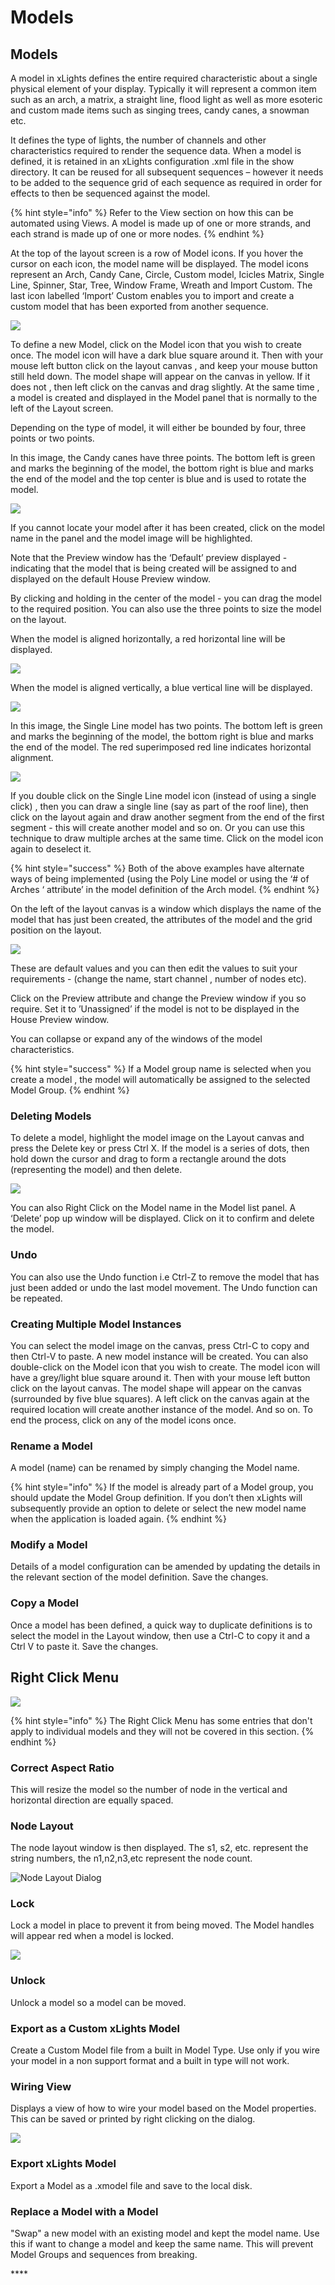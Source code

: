 # Models

## **Models**

A model in xLights defines the entire required characteristic about a single physical element of your display. Typically it will represent a common item such as an arch, a matrix, a straight line, flood light as well as more esoteric and custom made items such as singing trees, candy canes, a snowman etc.

It defines the type of lights, the number of channels and other characteristics required to render the sequence data.  When a model is defined, it is retained in an xLights configuration .xml file in the show directory. It can be reused for all subsequent sequences – however it needs to be added to the sequence grid of each sequence as required in order for effects to then be sequenced against the model.

{% hint style="info" %}
Refer to the View section on how this can be automated using Views.  A model is made up of one or more strands, and each strand is made up of one or more nodes.
{% endhint %}

At the top of the layout screen is a row of Model icons. If you hover the cursor on each icon, the model name will be displayed. The model icons represent an Arch, Candy Cane, Circle, Custom model, Icicles Matrix, Single Line, Spinner, Star, Tree, Window Frame, Wreath and Import Custom. The last icon labelled ‘Import’ Custom enables you to import and create a custom model that has been exported from another sequence.

![](../../../.gitbook/assets/image%20%28213%29.png)

To define a new Model, click on the Model icon that you wish to create once. The model icon will have a dark blue square around it. Then with your mouse left button click on the layout canvas , and keep your mouse button still held down. The model shape will appear on the canvas in yellow. If it does not , then left click on the canvas and drag slightly. At the same time , a model is created and displayed in the Model panel that is normally to the left of the Layout screen.

Depending on the type of model, it will either be bounded by four, three points or two points.

In this image, the Candy canes have three points. The bottom left is green and marks the beginning of the model, the bottom right is blue and marks the end of the model and the top center is blue and is used to rotate the model.

![](https://lh3.googleusercontent.com/o06l9Z-jiblMKk6FTb-AW8Mp3ADwhBl5Qp-6BIyd34JwW8Wl51Hr0Bjremvzd75EIOu7hRMngXIHg7uSBV7SmhbgTI6WQCr0TGKj14H6uLQBH1HT4n9bRuvxC8z2xgjoexKHswtK)

If you cannot locate your model after it has been created, click on the model name in the panel and the model image will be highlighted.

Note that the Preview window has the ‘Default’ preview displayed - indicating that the model that is being created will be assigned to and displayed on the default House Preview window.

By clicking and holding in the center of the model - you can drag the model to the required position. You can also use the three points to size the model on the layout.

When the model is aligned horizontally, a red horizontal line will be displayed.

![](https://lh5.googleusercontent.com/lx4kE7JP13W3yjoFHo-W8FBkl-tltwJzqm6yxjza_YXGWQWw5dzjhlaxv9oKoyaxn1Os76aHWwh0ZFe8L54RsYl0Z1NUgszAfh745_an9AL52cJjQwBoxs4Kj9mRvD6ewmFLKvyf)

When the model is aligned vertically, a blue vertical  line will be displayed.

![](https://lh4.googleusercontent.com/B_Edk9IVKObPYlDR--o_6J-d7w0YkcYOlwUquOM9OmBRiEwIPwnpyz5hjTyCk1VEBb83bbBE8wWV6zuygYoluynKD9FiJ1hTugLvC6meDAEwjBVb7ngWbCK8IdLXl4YyulC2oP5u)

In this image, the Single Line model has two points. The bottom left is green and marks the beginning of the model, the bottom right is blue and marks the end of the model. The red superimposed red line indicates horizontal alignment.

![](https://lh4.googleusercontent.com/x7UYtT0ngHm30kDD2FXV0lhYUeb-S5JPUsEsrMR5sjYrtSTXwOw-XaVm9Tnvo2ThMA7LNDYARI6_xL-IgVpWVUW8CIOuNgcsrWqtgAxK2dXtkK_HIq97zT-ozB_bLm0RKR5DJY6W)

If you double click on the Single Line model icon \(instead of using a single click\) , then you can draw a single line \(say as part of the roof line\), then click on the layout again and draw another segment from the end of the first segment - this will create another model and so on. Or you can use this technique to draw multiple arches at the same time.  Click on the model icon again to deselect it.

{% hint style="success" %}
Both of the above examples have alternate ways of being implemented \(using the Poly Line model or using the ‘\# of Arches ‘ attribute’ in the model definition of the Arch model.
{% endhint %}

On the left of the layout canvas is a window which displays the name of the model that has just been created, the attributes of the model and the grid position on the layout.

![](https://lh6.googleusercontent.com/mB-Z-MBswUa4Dku1XYiopTvuAeJgUs_7IFFqImgaCg9H_udwDtLWIP8sGtr-gqITTq7CsNTWrFywT2x7gg-k1IoQ8iLQ5ViV_fDBn-bJCf7z3_X4C60K7atd3qkkaU9kAXogLcx7)

These are default values and you can then edit the values to suit your requirements - \(change the name, start channel , number of nodes etc\).

Click on the Preview attribute and change the Preview window if you so require. Set it to ’Unassigned’ if the model is not to be displayed in the House Preview window.

You can collapse or expand any of the windows of the model characteristics.

{% hint style="success" %}
If a Model group name is selected when you create a model , the model will automatically be assigned to the selected Model Group.
{% endhint %}

### Deleting Models

To delete a model, highlight the model image on the Layout canvas and press the Delete key or press Ctrl X. If the model is a series of dots, then hold down the cursor and drag to form a rectangle around the dots \(representing the model\) and then delete.

![](https://lh4.googleusercontent.com/k__klu8VUaqvls31uVQU2thR35009x9iLD_Vc2m5M4QIOaKHCmB3rwCXcGr1xq52iDg_y-UDlywLFYFHjAa0pIApZRZDgNl6BL9rXhAEdk2Z5UYiHy7jCOLwAFxxfG-k95LUIF9P)

You can also Right Click on the Model name in the Model list panel. A ‘Delete’ pop up window will be displayed. Click on it to confirm and delete the model.

### Undo

You can also use the Undo function i.e Ctrl-Z to remove the model that has just been added or undo the last model movement. The Undo function can be repeated.

### Creating Multiple Model Instances

You can select the model image on the canvas, press Ctrl-C to copy and then Ctrl-V to paste. A new model instance will be created.  You can also double-click on the Model icon that you wish to create. The model icon will have a grey/light blue square around it. Then with your mouse left button click on the layout canvas. The model shape will appear on the canvas \(surrounded by five blue squares\). A left click on the canvas again at the required location will create another instance of the model. And so on. To end the process, click on any of the model icons once.

### Rename a Model

A model \(name\) can be renamed by simply changing the Model name.

{% hint style="info" %}
If the model is already part of a Model group, you should update the Model Group definition. If you don’t then xLights will subsequently provide an option to delete or select the new model name when the application is loaded again.
{% endhint %}

### Modify a Model

Details of a model configuration can be amended by updating the details in the relevant section of the model definition. Save the changes.

### Copy a Model

Once a model has been defined, a quick way to duplicate definitions is to select the model in the Layout window, then use a Ctrl-C to copy it and a Ctrl V to paste it. Save the changes.

## Right Click Menu

![](../../../.gitbook/assets/image%20%2860%29.png)

{% hint style="info" %}
The Right Click Menu has some entries that don't apply to individual models and they will not be covered in this section.
{% endhint %}

### Correct Aspect Ratio

This will resize the model so the number of node in the vertical and horizontal direction are equally spaced.

### Node Layout

The node layout  window is then displayed. The s1, s2, etc. represent the string numbers, the n1,n2,n3,etc represent the node count.

![Node Layout Dialog](../../../.gitbook/assets/image%20%28793%29.png)

### Lock

Lock a model in place to prevent it from being moved. The Model handles will appear red when a model is locked.

![](../../../.gitbook/assets/image%20%28320%29.png)

### Unlock

Unlock a model so a model can be moved. 

### Export as a Custom xLights Model

Create a Custom Model file from a built in Model Type. Use only if you wire your model in a non support format and a built in type will not work.

### Wiring View

Displays a view of how to wire your model based on the Model properties. This can be saved or printed by right clicking on the dialog.

![](../../../.gitbook/assets/image%20%28336%29.png)

### Export xLights Model

Export a Model as a .xmodel file and save to the local disk.

### Replace a Model with a Model

"Swap" a new model with an existing model and kept the model name. Use this if want to change a model and keep the same name. This will prevent Model Groups and sequences from breaking.

\*\*\*\*

